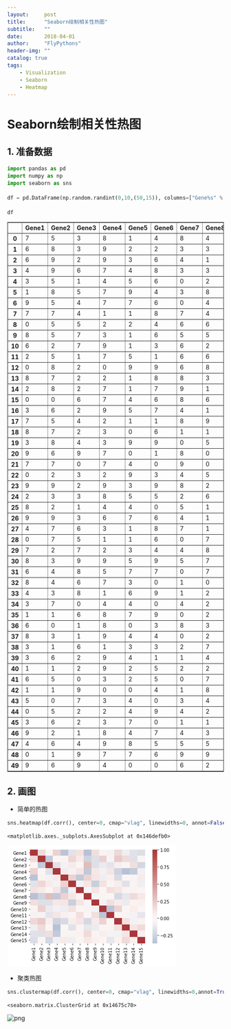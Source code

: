 ```yaml
---
layout:     post
title:      "Seaborn绘制相关性热图"
subtitle:   ""
date:       2018-04-01
author:     "FlyPythons"
header-img: ""
catalog: true
tags:
    - Visualization
    - Seaborn
    - Heatmap
---
```

# Seaborn绘制相关性热图

## 1. 准备数据


```python
import pandas as pd
import numpy as np
import seaborn as sns

df = pd.DataFrame(np.random.randint(0,10,(50,15)), columns=["Gene%s" % i for i in range(1,16)])

df
```




<div>
<style scoped>
    .dataframe tbody tr th:only-of-type {
        vertical-align: middle;
    }

    .dataframe tbody tr th {
        vertical-align: top;
    }

    .dataframe thead th {
        text-align: right;
    }
</style>
<table border="1" class="dataframe">
  <thead>
    <tr style="text-align: right;">
      <th></th>
      <th>Gene1</th>
      <th>Gene2</th>
      <th>Gene3</th>
      <th>Gene4</th>
      <th>Gene5</th>
      <th>Gene6</th>
      <th>Gene7</th>
      <th>Gene8</th>
      <th>Gene9</th>
      <th>Gene10</th>
      <th>Gene11</th>
      <th>Gene12</th>
      <th>Gene13</th>
      <th>Gene14</th>
      <th>Gene15</th>
    </tr>
  </thead>
  <tbody>
    <tr>
      <th>0</th>
      <td>7</td>
      <td>5</td>
      <td>3</td>
      <td>8</td>
      <td>1</td>
      <td>4</td>
      <td>8</td>
      <td>4</td>
      <td>6</td>
      <td>0</td>
      <td>9</td>
      <td>8</td>
      <td>5</td>
      <td>1</td>
      <td>3</td>
    </tr>
    <tr>
      <th>1</th>
      <td>6</td>
      <td>8</td>
      <td>3</td>
      <td>9</td>
      <td>2</td>
      <td>2</td>
      <td>3</td>
      <td>3</td>
      <td>4</td>
      <td>8</td>
      <td>7</td>
      <td>4</td>
      <td>9</td>
      <td>8</td>
      <td>2</td>
    </tr>
    <tr>
      <th>2</th>
      <td>6</td>
      <td>9</td>
      <td>2</td>
      <td>9</td>
      <td>3</td>
      <td>6</td>
      <td>4</td>
      <td>1</td>
      <td>5</td>
      <td>2</td>
      <td>8</td>
      <td>9</td>
      <td>2</td>
      <td>3</td>
      <td>4</td>
    </tr>
    <tr>
      <th>3</th>
      <td>4</td>
      <td>9</td>
      <td>6</td>
      <td>7</td>
      <td>4</td>
      <td>8</td>
      <td>3</td>
      <td>3</td>
      <td>3</td>
      <td>9</td>
      <td>0</td>
      <td>8</td>
      <td>2</td>
      <td>3</td>
      <td>0</td>
    </tr>
    <tr>
      <th>4</th>
      <td>3</td>
      <td>5</td>
      <td>1</td>
      <td>4</td>
      <td>5</td>
      <td>6</td>
      <td>0</td>
      <td>2</td>
      <td>8</td>
      <td>5</td>
      <td>0</td>
      <td>6</td>
      <td>9</td>
      <td>0</td>
      <td>7</td>
    </tr>
    <tr>
      <th>5</th>
      <td>1</td>
      <td>8</td>
      <td>5</td>
      <td>7</td>
      <td>9</td>
      <td>4</td>
      <td>3</td>
      <td>8</td>
      <td>4</td>
      <td>6</td>
      <td>7</td>
      <td>9</td>
      <td>5</td>
      <td>4</td>
      <td>8</td>
    </tr>
    <tr>
      <th>6</th>
      <td>9</td>
      <td>5</td>
      <td>4</td>
      <td>7</td>
      <td>7</td>
      <td>6</td>
      <td>0</td>
      <td>4</td>
      <td>6</td>
      <td>8</td>
      <td>1</td>
      <td>5</td>
      <td>4</td>
      <td>9</td>
      <td>7</td>
    </tr>
    <tr>
      <th>7</th>
      <td>7</td>
      <td>7</td>
      <td>4</td>
      <td>1</td>
      <td>1</td>
      <td>8</td>
      <td>7</td>
      <td>4</td>
      <td>4</td>
      <td>9</td>
      <td>3</td>
      <td>8</td>
      <td>8</td>
      <td>9</td>
      <td>4</td>
    </tr>
    <tr>
      <th>8</th>
      <td>0</td>
      <td>5</td>
      <td>5</td>
      <td>2</td>
      <td>2</td>
      <td>4</td>
      <td>6</td>
      <td>6</td>
      <td>2</td>
      <td>2</td>
      <td>0</td>
      <td>6</td>
      <td>5</td>
      <td>8</td>
      <td>8</td>
    </tr>
    <tr>
      <th>9</th>
      <td>8</td>
      <td>5</td>
      <td>7</td>
      <td>3</td>
      <td>1</td>
      <td>6</td>
      <td>5</td>
      <td>5</td>
      <td>4</td>
      <td>2</td>
      <td>8</td>
      <td>5</td>
      <td>8</td>
      <td>5</td>
      <td>3</td>
    </tr>
    <tr>
      <th>10</th>
      <td>6</td>
      <td>2</td>
      <td>7</td>
      <td>9</td>
      <td>1</td>
      <td>3</td>
      <td>6</td>
      <td>2</td>
      <td>7</td>
      <td>7</td>
      <td>4</td>
      <td>9</td>
      <td>1</td>
      <td>4</td>
      <td>0</td>
    </tr>
    <tr>
      <th>11</th>
      <td>2</td>
      <td>5</td>
      <td>1</td>
      <td>7</td>
      <td>5</td>
      <td>1</td>
      <td>6</td>
      <td>6</td>
      <td>4</td>
      <td>8</td>
      <td>4</td>
      <td>2</td>
      <td>9</td>
      <td>6</td>
      <td>6</td>
    </tr>
    <tr>
      <th>12</th>
      <td>0</td>
      <td>8</td>
      <td>2</td>
      <td>0</td>
      <td>9</td>
      <td>9</td>
      <td>6</td>
      <td>8</td>
      <td>0</td>
      <td>5</td>
      <td>8</td>
      <td>2</td>
      <td>9</td>
      <td>7</td>
      <td>2</td>
    </tr>
    <tr>
      <th>13</th>
      <td>8</td>
      <td>7</td>
      <td>2</td>
      <td>2</td>
      <td>1</td>
      <td>8</td>
      <td>8</td>
      <td>3</td>
      <td>3</td>
      <td>4</td>
      <td>8</td>
      <td>9</td>
      <td>8</td>
      <td>2</td>
      <td>0</td>
    </tr>
    <tr>
      <th>14</th>
      <td>2</td>
      <td>8</td>
      <td>2</td>
      <td>7</td>
      <td>1</td>
      <td>7</td>
      <td>9</td>
      <td>1</td>
      <td>2</td>
      <td>9</td>
      <td>2</td>
      <td>7</td>
      <td>8</td>
      <td>9</td>
      <td>8</td>
    </tr>
    <tr>
      <th>15</th>
      <td>0</td>
      <td>0</td>
      <td>6</td>
      <td>7</td>
      <td>4</td>
      <td>6</td>
      <td>8</td>
      <td>6</td>
      <td>9</td>
      <td>4</td>
      <td>7</td>
      <td>5</td>
      <td>2</td>
      <td>2</td>
      <td>6</td>
    </tr>
    <tr>
      <th>16</th>
      <td>3</td>
      <td>6</td>
      <td>2</td>
      <td>9</td>
      <td>5</td>
      <td>7</td>
      <td>4</td>
      <td>1</td>
      <td>2</td>
      <td>4</td>
      <td>9</td>
      <td>2</td>
      <td>3</td>
      <td>2</td>
      <td>1</td>
    </tr>
    <tr>
      <th>17</th>
      <td>7</td>
      <td>5</td>
      <td>4</td>
      <td>2</td>
      <td>1</td>
      <td>1</td>
      <td>8</td>
      <td>9</td>
      <td>8</td>
      <td>7</td>
      <td>1</td>
      <td>3</td>
      <td>2</td>
      <td>1</td>
      <td>9</td>
    </tr>
    <tr>
      <th>18</th>
      <td>8</td>
      <td>7</td>
      <td>2</td>
      <td>3</td>
      <td>0</td>
      <td>6</td>
      <td>1</td>
      <td>1</td>
      <td>5</td>
      <td>7</td>
      <td>3</td>
      <td>5</td>
      <td>0</td>
      <td>9</td>
      <td>1</td>
    </tr>
    <tr>
      <th>19</th>
      <td>3</td>
      <td>8</td>
      <td>4</td>
      <td>3</td>
      <td>9</td>
      <td>9</td>
      <td>0</td>
      <td>5</td>
      <td>2</td>
      <td>4</td>
      <td>0</td>
      <td>7</td>
      <td>9</td>
      <td>1</td>
      <td>7</td>
    </tr>
    <tr>
      <th>20</th>
      <td>9</td>
      <td>6</td>
      <td>9</td>
      <td>7</td>
      <td>0</td>
      <td>1</td>
      <td>8</td>
      <td>0</td>
      <td>2</td>
      <td>0</td>
      <td>5</td>
      <td>7</td>
      <td>9</td>
      <td>3</td>
      <td>0</td>
    </tr>
    <tr>
      <th>21</th>
      <td>7</td>
      <td>7</td>
      <td>0</td>
      <td>7</td>
      <td>4</td>
      <td>0</td>
      <td>9</td>
      <td>0</td>
      <td>8</td>
      <td>2</td>
      <td>6</td>
      <td>7</td>
      <td>7</td>
      <td>9</td>
      <td>8</td>
    </tr>
    <tr>
      <th>22</th>
      <td>0</td>
      <td>2</td>
      <td>3</td>
      <td>2</td>
      <td>9</td>
      <td>3</td>
      <td>4</td>
      <td>5</td>
      <td>8</td>
      <td>1</td>
      <td>8</td>
      <td>8</td>
      <td>3</td>
      <td>5</td>
      <td>1</td>
    </tr>
    <tr>
      <th>23</th>
      <td>9</td>
      <td>9</td>
      <td>2</td>
      <td>9</td>
      <td>3</td>
      <td>9</td>
      <td>8</td>
      <td>2</td>
      <td>1</td>
      <td>9</td>
      <td>1</td>
      <td>8</td>
      <td>1</td>
      <td>0</td>
      <td>8</td>
    </tr>
    <tr>
      <th>24</th>
      <td>2</td>
      <td>3</td>
      <td>3</td>
      <td>8</td>
      <td>5</td>
      <td>5</td>
      <td>2</td>
      <td>6</td>
      <td>5</td>
      <td>1</td>
      <td>6</td>
      <td>1</td>
      <td>3</td>
      <td>6</td>
      <td>8</td>
    </tr>
    <tr>
      <th>25</th>
      <td>8</td>
      <td>2</td>
      <td>1</td>
      <td>4</td>
      <td>4</td>
      <td>0</td>
      <td>5</td>
      <td>1</td>
      <td>8</td>
      <td>6</td>
      <td>5</td>
      <td>7</td>
      <td>8</td>
      <td>7</td>
      <td>9</td>
    </tr>
    <tr>
      <th>26</th>
      <td>9</td>
      <td>9</td>
      <td>3</td>
      <td>6</td>
      <td>7</td>
      <td>6</td>
      <td>4</td>
      <td>1</td>
      <td>9</td>
      <td>1</td>
      <td>5</td>
      <td>6</td>
      <td>0</td>
      <td>7</td>
      <td>1</td>
    </tr>
    <tr>
      <th>27</th>
      <td>4</td>
      <td>7</td>
      <td>6</td>
      <td>3</td>
      <td>1</td>
      <td>8</td>
      <td>7</td>
      <td>1</td>
      <td>3</td>
      <td>5</td>
      <td>3</td>
      <td>6</td>
      <td>7</td>
      <td>3</td>
      <td>1</td>
    </tr>
    <tr>
      <th>28</th>
      <td>0</td>
      <td>7</td>
      <td>5</td>
      <td>1</td>
      <td>1</td>
      <td>6</td>
      <td>0</td>
      <td>7</td>
      <td>0</td>
      <td>2</td>
      <td>7</td>
      <td>2</td>
      <td>5</td>
      <td>7</td>
      <td>8</td>
    </tr>
    <tr>
      <th>29</th>
      <td>7</td>
      <td>2</td>
      <td>7</td>
      <td>2</td>
      <td>3</td>
      <td>4</td>
      <td>4</td>
      <td>8</td>
      <td>7</td>
      <td>8</td>
      <td>1</td>
      <td>7</td>
      <td>3</td>
      <td>8</td>
      <td>0</td>
    </tr>
    <tr>
      <th>30</th>
      <td>8</td>
      <td>3</td>
      <td>9</td>
      <td>9</td>
      <td>5</td>
      <td>9</td>
      <td>5</td>
      <td>7</td>
      <td>9</td>
      <td>5</td>
      <td>2</td>
      <td>1</td>
      <td>4</td>
      <td>7</td>
      <td>3</td>
    </tr>
    <tr>
      <th>31</th>
      <td>6</td>
      <td>4</td>
      <td>8</td>
      <td>5</td>
      <td>7</td>
      <td>7</td>
      <td>0</td>
      <td>7</td>
      <td>4</td>
      <td>5</td>
      <td>7</td>
      <td>8</td>
      <td>4</td>
      <td>5</td>
      <td>7</td>
    </tr>
    <tr>
      <th>32</th>
      <td>8</td>
      <td>4</td>
      <td>6</td>
      <td>7</td>
      <td>3</td>
      <td>0</td>
      <td>1</td>
      <td>0</td>
      <td>2</td>
      <td>4</td>
      <td>8</td>
      <td>5</td>
      <td>8</td>
      <td>0</td>
      <td>2</td>
    </tr>
    <tr>
      <th>33</th>
      <td>4</td>
      <td>3</td>
      <td>8</td>
      <td>1</td>
      <td>6</td>
      <td>9</td>
      <td>1</td>
      <td>2</td>
      <td>1</td>
      <td>4</td>
      <td>4</td>
      <td>8</td>
      <td>6</td>
      <td>7</td>
      <td>7</td>
    </tr>
    <tr>
      <th>34</th>
      <td>3</td>
      <td>7</td>
      <td>0</td>
      <td>4</td>
      <td>4</td>
      <td>0</td>
      <td>4</td>
      <td>2</td>
      <td>5</td>
      <td>9</td>
      <td>1</td>
      <td>8</td>
      <td>7</td>
      <td>3</td>
      <td>9</td>
    </tr>
    <tr>
      <th>35</th>
      <td>1</td>
      <td>1</td>
      <td>6</td>
      <td>8</td>
      <td>7</td>
      <td>9</td>
      <td>0</td>
      <td>2</td>
      <td>0</td>
      <td>1</td>
      <td>0</td>
      <td>3</td>
      <td>6</td>
      <td>7</td>
      <td>3</td>
    </tr>
    <tr>
      <th>36</th>
      <td>6</td>
      <td>0</td>
      <td>1</td>
      <td>8</td>
      <td>0</td>
      <td>3</td>
      <td>8</td>
      <td>3</td>
      <td>7</td>
      <td>0</td>
      <td>6</td>
      <td>4</td>
      <td>4</td>
      <td>9</td>
      <td>7</td>
    </tr>
    <tr>
      <th>37</th>
      <td>8</td>
      <td>3</td>
      <td>1</td>
      <td>9</td>
      <td>4</td>
      <td>4</td>
      <td>0</td>
      <td>2</td>
      <td>4</td>
      <td>1</td>
      <td>4</td>
      <td>3</td>
      <td>3</td>
      <td>2</td>
      <td>2</td>
    </tr>
    <tr>
      <th>38</th>
      <td>3</td>
      <td>1</td>
      <td>6</td>
      <td>1</td>
      <td>3</td>
      <td>3</td>
      <td>2</td>
      <td>7</td>
      <td>9</td>
      <td>2</td>
      <td>8</td>
      <td>8</td>
      <td>6</td>
      <td>6</td>
      <td>5</td>
    </tr>
    <tr>
      <th>39</th>
      <td>3</td>
      <td>6</td>
      <td>2</td>
      <td>9</td>
      <td>4</td>
      <td>1</td>
      <td>1</td>
      <td>4</td>
      <td>1</td>
      <td>6</td>
      <td>1</td>
      <td>1</td>
      <td>1</td>
      <td>0</td>
      <td>2</td>
    </tr>
    <tr>
      <th>40</th>
      <td>1</td>
      <td>1</td>
      <td>2</td>
      <td>9</td>
      <td>2</td>
      <td>5</td>
      <td>2</td>
      <td>2</td>
      <td>6</td>
      <td>5</td>
      <td>6</td>
      <td>3</td>
      <td>2</td>
      <td>4</td>
      <td>6</td>
    </tr>
    <tr>
      <th>41</th>
      <td>6</td>
      <td>5</td>
      <td>0</td>
      <td>3</td>
      <td>2</td>
      <td>5</td>
      <td>0</td>
      <td>7</td>
      <td>1</td>
      <td>3</td>
      <td>3</td>
      <td>4</td>
      <td>3</td>
      <td>6</td>
      <td>3</td>
    </tr>
    <tr>
      <th>42</th>
      <td>1</td>
      <td>1</td>
      <td>9</td>
      <td>0</td>
      <td>0</td>
      <td>4</td>
      <td>1</td>
      <td>8</td>
      <td>0</td>
      <td>5</td>
      <td>2</td>
      <td>9</td>
      <td>7</td>
      <td>8</td>
      <td>5</td>
    </tr>
    <tr>
      <th>43</th>
      <td>5</td>
      <td>0</td>
      <td>7</td>
      <td>3</td>
      <td>4</td>
      <td>0</td>
      <td>3</td>
      <td>4</td>
      <td>4</td>
      <td>7</td>
      <td>2</td>
      <td>0</td>
      <td>6</td>
      <td>8</td>
      <td>0</td>
    </tr>
    <tr>
      <th>44</th>
      <td>0</td>
      <td>5</td>
      <td>2</td>
      <td>2</td>
      <td>4</td>
      <td>9</td>
      <td>4</td>
      <td>2</td>
      <td>4</td>
      <td>7</td>
      <td>8</td>
      <td>6</td>
      <td>6</td>
      <td>9</td>
      <td>8</td>
    </tr>
    <tr>
      <th>45</th>
      <td>3</td>
      <td>6</td>
      <td>2</td>
      <td>3</td>
      <td>7</td>
      <td>0</td>
      <td>1</td>
      <td>1</td>
      <td>9</td>
      <td>0</td>
      <td>2</td>
      <td>3</td>
      <td>9</td>
      <td>5</td>
      <td>7</td>
    </tr>
    <tr>
      <th>46</th>
      <td>9</td>
      <td>2</td>
      <td>1</td>
      <td>8</td>
      <td>4</td>
      <td>7</td>
      <td>4</td>
      <td>3</td>
      <td>0</td>
      <td>4</td>
      <td>6</td>
      <td>3</td>
      <td>2</td>
      <td>0</td>
      <td>7</td>
    </tr>
    <tr>
      <th>47</th>
      <td>4</td>
      <td>6</td>
      <td>4</td>
      <td>9</td>
      <td>8</td>
      <td>5</td>
      <td>5</td>
      <td>5</td>
      <td>8</td>
      <td>0</td>
      <td>8</td>
      <td>0</td>
      <td>5</td>
      <td>3</td>
      <td>6</td>
    </tr>
    <tr>
      <th>48</th>
      <td>0</td>
      <td>1</td>
      <td>9</td>
      <td>7</td>
      <td>7</td>
      <td>6</td>
      <td>9</td>
      <td>9</td>
      <td>0</td>
      <td>1</td>
      <td>4</td>
      <td>0</td>
      <td>1</td>
      <td>9</td>
      <td>3</td>
    </tr>
    <tr>
      <th>49</th>
      <td>9</td>
      <td>6</td>
      <td>9</td>
      <td>4</td>
      <td>0</td>
      <td>0</td>
      <td>6</td>
      <td>2</td>
      <td>0</td>
      <td>0</td>
      <td>0</td>
      <td>6</td>
      <td>6</td>
      <td>5</td>
      <td>9</td>
    </tr>
  </tbody>
</table>
</div>



## 2. 画图

* 简单的热图


```python
sns.heatmap(df.corr(), center=0, cmap="vlag", linewidths=0, annot=False)

```




    <matplotlib.axes._subplots.AxesSubplot at 0x146defb0>




![png](2018-04-01-heatmap-1.png)


* 聚类热图


```python
sns.clustermap(df.corr(), center=0, cmap="vlag", linewidths=0,annot=True)
```




    <seaborn.matrix.ClusterGrid at 0x14675c70>




![png](output_7_1.png)


